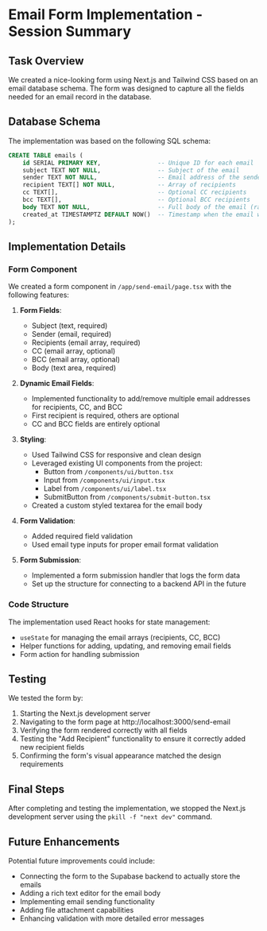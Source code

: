 # Email Form Implementation - Session Summary

## Task Overview
We created a nice-looking form using Next.js and Tailwind CSS based on an email database schema. The form was designed to capture all the fields needed for an email record in the database.

## Database Schema
The implementation was based on the following SQL schema:

```sql
CREATE TABLE emails (
    id SERIAL PRIMARY KEY,                -- Unique ID for each email
    subject TEXT NOT NULL,                -- Subject of the email
    sender TEXT NOT NULL,                 -- Email address of the sender
    recipient TEXT[] NOT NULL,            -- Array of recipients
    cc TEXT[],                            -- Optional CC recipients
    bcc TEXT[],                           -- Optional BCC recipients
    body TEXT NOT NULL,                   -- Full body of the email (raw content)
    created_at TIMESTAMPTZ DEFAULT NOW()  -- Timestamp when the email was sent or received
);
```

## Implementation Details

### Form Component
We created a form component in `/app/send-email/page.tsx` with the following features:

1. **Form Fields**:
   - Subject (text, required)
   - Sender (email, required)
   - Recipients (email array, required)
   - CC (email array, optional)
   - BCC (email array, optional)
   - Body (text area, required)

2. **Dynamic Email Fields**:
   - Implemented functionality to add/remove multiple email addresses for recipients, CC, and BCC
   - First recipient is required, others are optional
   - CC and BCC fields are entirely optional

3. **Styling**:
   - Used Tailwind CSS for responsive and clean design
   - Leveraged existing UI components from the project:
     - Button from `/components/ui/button.tsx`
     - Input from `/components/ui/input.tsx`
     - Label from `/components/ui/label.tsx`
     - SubmitButton from `/components/submit-button.tsx`
   - Created a custom styled textarea for the email body

4. **Form Validation**:
   - Added required field validation
   - Used email type inputs for proper email format validation

5. **Form Submission**:
   - Implemented a form submission handler that logs the form data
   - Set up the structure for connecting to a backend API in the future

### Code Structure
The implementation used React hooks for state management:
- `useState` for managing the email arrays (recipients, CC, BCC)
- Helper functions for adding, updating, and removing email fields
- Form action for handling submission

## Testing
We tested the form by:
1. Starting the Next.js development server
2. Navigating to the form page at http://localhost:3000/send-email
3. Verifying the form rendered correctly with all fields
4. Testing the "Add Recipient" functionality to ensure it correctly added new recipient fields
5. Confirming the form's visual appearance matched the design requirements

## Final Steps
After completing and testing the implementation, we stopped the Next.js development server using the `pkill -f "next dev"` command.

## Future Enhancements
Potential future improvements could include:
- Connecting the form to the Supabase backend to actually store the emails
- Adding a rich text editor for the email body
- Implementing email sending functionality
- Adding file attachment capabilities
- Enhancing validation with more detailed error messages
